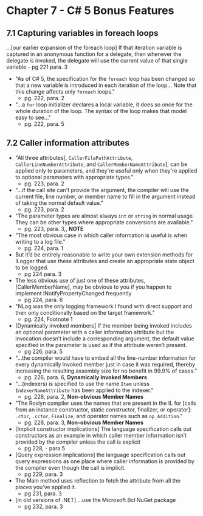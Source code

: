 # Chapter 7 - C# 5 Bonus Features

## 7.1 Capturing variables in foreach loops

…[our earlier expansion of the foreach loop] If that iteration variable is captured in an anonymous function
for a delegate, then whenever the delegate is invoked, the delegate will use the current value of that single variable - pg 221 para. 3
- "As of C# 5, the specification for the `foreach` loop has been changed so that a new variable is introduced in each iteration of the loop... Note that this change affects only `foreach` loops."
  - pg. 222, para. 2
- "...a `for` loop initializer declares a local variable, it does so once for the whole duration of the loop. The syntax of the loop makes that model easy to see..."
  - pg. 222, para. 5

## 7.2 Caller information attributes

- "All three attributes[, `CallerFilePathAttribute`, `CallerLineNumberAttribute`, and `CallerMemberNameAttribute`], can be applied only to parameters, and they're useful only when they're applied to optional parameters with appropriate types."
  - pg. 223, para. 2
- "...if the call site can't provide the argument, the compiler will use the current file, line number, or member name to fill in the argument instead of taking the normal default value."
  - pg. 223, para. 2
- "The parameter types are almost always `int` or `string` in normal usage. They can be other types where appropriate conversions are available."
  - pg. 223, para. 3,, **NOTE**
- "The most obvious case in which caller information is useful is when writing to a log file."
  - pg. 224, para. 1
- But it’d be entirely reasonable to write your own extension methods for ILogger that use these attributes and create an appropriate state object to be logged. 
  - pg 224 para. 3
- The less obvious use of just one of these attributes, [CallerMemberName], may be obvious to you if you happen to implement INotifyPropertyChanged frequently 
  - pg 224, para. 6
- "NLog was the only logging framework I found with direct support and then only conditionally based on the target framework."
  - pg. 224, Footnote 1
- [Dynamically invoked members] If the member being invoked includes an optional parameter with a caller information attribute but the invocation doesn’t include a corresponding argument, the default value specified in the parameter is used as if the attribute weren’t present.  
  - pg 226, para. 5
- "...the compiler would have to embed all the line-number information for every dynamically invoked member just in case it was required, thereby increasing the resulting assembly size for no benefit in 99.9% of cases."
  - pg. 226, para. 6, **Dynamically Invoked Members**
- "...(indexers) is specified to use the name `Item` unless `IndexerNameAttribute` has been applied to the indexer."
  - pg. 228, para. 2, **Non-obvious Member Names**
- "The Roslyn compiler uses the names that are present in the IL for [calls from an instance constructor, static constructor, finalizer, or operator]: `.ctor`, `.cctor`, `Finalize`, and operator names such as `op_Addition`."
  - pg. 228, para. 3, **Non-obvious Member Names**
- [Implicit constructor implications] The language specification calls out constructors as an example in which caller member information isn’t provided by the compiler unless the call is explicit 
  - pg 228, - para 5
- [Query expression implications] the language specification calls out query expressions as one place where caller information is provided by the compiler even though the call is implicit. 
  - pg 229, para. 3
- The Main method uses reflection to fetch the attribute from all the places you’ve applied it. 
  - pg 231, para. 3
- [in old versions of .NET]  …use the Microsoft.Bcl NuGet package 
  - pg 232, para. 3
